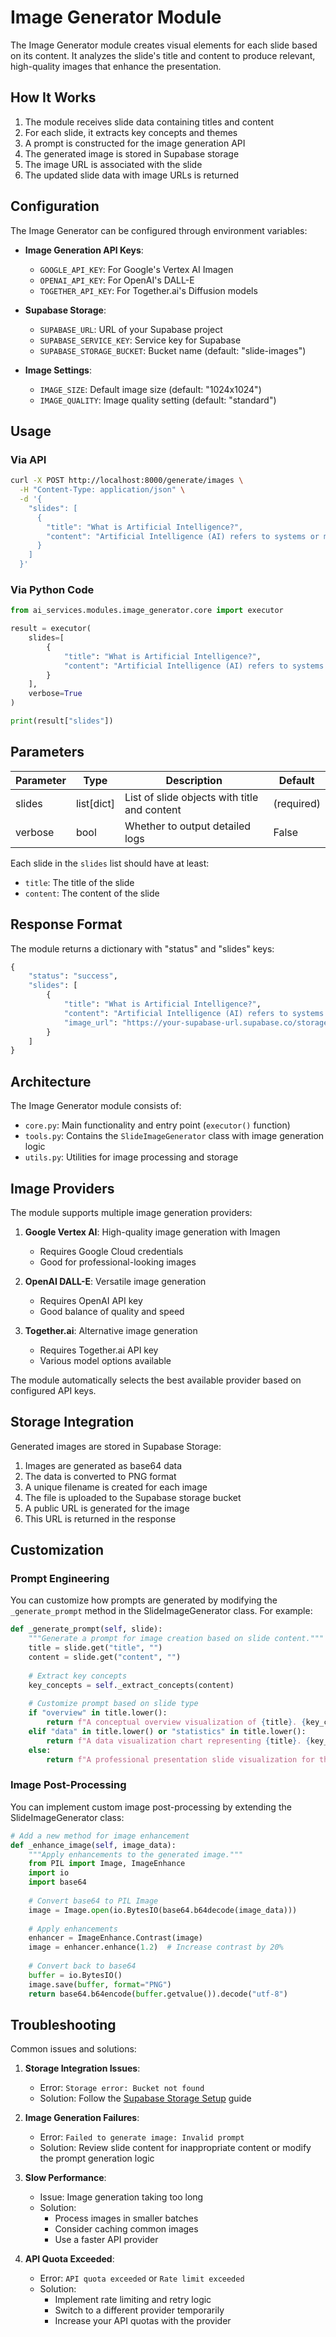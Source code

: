 # Image Generator Module

The Image Generator module creates visual elements for each slide based on its content. It analyzes the slide's title and content to produce relevant, high-quality images that enhance the presentation.

## How It Works

1. The module receives slide data containing titles and content
2. For each slide, it extracts key concepts and themes
3. A prompt is constructed for the image generation API
4. The generated image is stored in Supabase storage
5. The image URL is associated with the slide
6. The updated slide data with image URLs is returned

## Configuration

The Image Generator can be configured through environment variables:

- **Image Generation API Keys**:
  - `GOOGLE_API_KEY`: For Google's Vertex AI Imagen
  - `OPENAI_API_KEY`: For OpenAI's DALL-E
  - `TOGETHER_API_KEY`: For Together.ai's Diffusion models

- **Supabase Storage**:
  - `SUPABASE_URL`: URL of your Supabase project
  - `SUPABASE_SERVICE_KEY`: Service key for Supabase
  - `SUPABASE_STORAGE_BUCKET`: Bucket name (default: "slide-images")

- **Image Settings**:
  - `IMAGE_SIZE`: Default image size (default: "1024x1024")
  - `IMAGE_QUALITY`: Image quality setting (default: "standard")

## Usage

### Via API

```bash
curl -X POST http://localhost:8000/generate/images \
  -H "Content-Type: application/json" \
  -d '{
    "slides": [
      {
        "title": "What is Artificial Intelligence?",
        "content": "Artificial Intelligence (AI) refers to systems or machines that mimic human intelligence to perform tasks and can iteratively improve themselves based on the information they collect."
      }
    ]
  }'
```

### Via Python Code

```python
from ai_services.modules.image_generator.core import executor

result = executor(
    slides=[
        {
            "title": "What is Artificial Intelligence?",
            "content": "Artificial Intelligence (AI) refers to systems or machines that mimic human intelligence to perform tasks."
        }
    ],
    verbose=True
)

print(result["slides"])
```

## Parameters

| Parameter | Type | Description | Default |
|-----------|------|-------------|---------|
| slides | list[dict] | List of slide objects with title and content | (required) |
| verbose | bool | Whether to output detailed logs | False |

Each slide in the `slides` list should have at least:
- `title`: The title of the slide
- `content`: The content of the slide

## Response Format

The module returns a dictionary with "status" and "slides" keys:

```python
{
    "status": "success",
    "slides": [
        {
            "title": "What is Artificial Intelligence?",
            "content": "Artificial Intelligence (AI) refers to systems or machines that mimic human intelligence to perform tasks.",
            "image_url": "https://your-supabase-url.supabase.co/storage/v1/object/public/slide-images/ai_concept_1234.png"
        }
    ]
}
```

## Architecture

The Image Generator module consists of:

- `core.py`: Main functionality and entry point (`executor()` function)
- `tools.py`: Contains the `SlideImageGenerator` class with image generation logic
- `utils.py`: Utilities for image processing and storage

## Image Providers

The module supports multiple image generation providers:

1. **Google Vertex AI**: High-quality image generation with Imagen
   - Requires Google Cloud credentials
   - Good for professional-looking images

2. **OpenAI DALL-E**: Versatile image generation
   - Requires OpenAI API key
   - Good balance of quality and speed

3. **Together.ai**: Alternative image generation
   - Requires Together.ai API key
   - Various model options available

The module automatically selects the best available provider based on configured API keys.

## Storage Integration

Generated images are stored in Supabase Storage:

1. Images are generated as base64 data
2. The data is converted to PNG format
3. A unique filename is created for each image
4. The file is uploaded to the Supabase storage bucket
5. A public URL is generated for the image
6. This URL is returned in the response

## Customization

### Prompt Engineering

You can customize how prompts are generated by modifying the `_generate_prompt` method in the SlideImageGenerator class. For example:

```python
def _generate_prompt(self, slide):
    """Generate a prompt for image creation based on slide content."""
    title = slide.get("title", "")
    content = slide.get("content", "")
    
    # Extract key concepts
    key_concepts = self._extract_concepts(content)
    
    # Customize prompt based on slide type
    if "overview" in title.lower():
        return f"A conceptual overview visualization of {title}. {key_concepts}"
    elif "data" in title.lower() or "statistics" in title.lower():
        return f"A data visualization chart representing {title}. {key_concepts}"
    else:
        return f"A professional presentation slide visualization for the topic: {title}. {key_concepts}"
```

### Image Post-Processing

You can implement custom image post-processing by extending the SlideImageGenerator class:

```python
# Add a new method for image enhancement
def _enhance_image(self, image_data):
    """Apply enhancements to the generated image."""
    from PIL import Image, ImageEnhance
    import io
    import base64
    
    # Convert base64 to PIL Image
    image = Image.open(io.BytesIO(base64.b64decode(image_data)))
    
    # Apply enhancements
    enhancer = ImageEnhance.Contrast(image)
    image = enhancer.enhance(1.2)  # Increase contrast by 20%
    
    # Convert back to base64
    buffer = io.BytesIO()
    image.save(buffer, format="PNG")
    return base64.b64encode(buffer.getvalue()).decode("utf-8")
```

## Troubleshooting

Common issues and solutions:

1. **Storage Integration Issues**:
   - Error: `Storage error: Bucket not found`
   - Solution: Follow the [Supabase Storage Setup](../../supabase/storage-setup.md) guide

2. **Image Generation Failures**:
   - Error: `Failed to generate image: Invalid prompt`
   - Solution: Review slide content for inappropriate content or modify the prompt generation logic
   
3. **Slow Performance**:
   - Issue: Image generation taking too long
   - Solution: 
     - Process images in smaller batches
     - Consider caching common images
     - Use a faster API provider

4. **API Quota Exceeded**:
   - Error: `API quota exceeded` or `Rate limit exceeded`
   - Solution: 
     - Implement rate limiting and retry logic
     - Switch to a different provider temporarily
     - Increase your API quotas with the provider 